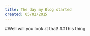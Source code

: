 ```yaml
---
title: The day my Blog started
created: 05/02/2015
---
```


#Well will you look at that!
##This thing